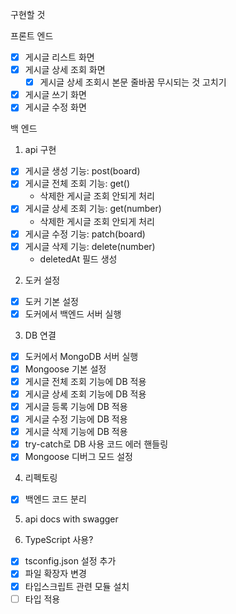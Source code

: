 구현할 것

프론트 엔드

-   [x] 게시글 리스트 화면
-   [x] 게시글 상세 조회 화면
    -   [x] 게시글 상세 조회시 본문 줄바꿈 무시되는 것 고치기
-   [x] 게시글 쓰기 화면
-   [x] 게시글 수정 화면

백 엔드

1. api 구현

-   [x] 게시글 생성 기능: post(board)
-   [x] 게시글 전체 조회 기능: get()
    -   삭제한 게시글 조회 안되게 처리
-   [x] 게시글 상세 조회 기능: get(number)
    -   삭제한 게시글 조회 안되게 처리
-   [x] 게시글 수정 기능: patch(board)
-   [x] 게시글 삭제 기능: delete(number)
    -   deletedAt 필드 생성

2. 도커 설정

-   [x] 도커 기본 설정
-   [x] 도커에서 백엔드 서버 실행

3. DB 연결

-   [x] 도커에서 MongoDB 서버 실행
-   [x] Mongoose 기본 설정
-   [x] 게시글 전체 조회 기능에 DB 적용
-   [x] 게시글 상세 조회 기능에 DB 적용
-   [x] 게시글 등록 기능에 DB 적용
-   [x] 게시글 수정 기능에 DB 적용
-   [x] 게시글 삭제 기능에 DB 적용
-   [x] try-catch로 DB 사용 코드 에러 핸들링
-   [x] Mongoose 디버그 모드 설정

4. 리펙토링

-   [x] 백엔드 코드 분리

5. api docs with swagger

6. TypeScript 사용?

-   [x] tsconfig.json 설정 추가
-   [x] 파일 확장자 변경
-   [x] 타입스크립트 관련 모듈 설치
-   [ ] 타입 적용
